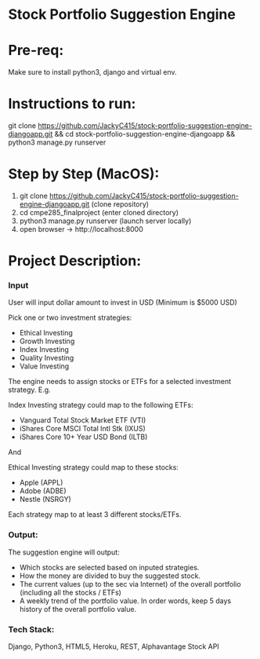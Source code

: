 # Stock Portfolio Suggestion Engine

# Pre-req: 
Make sure to install python3, django and virtual env.

# Instructions to run: 
git clone https://github.com/JackyC415/stock-portfolio-suggestion-engine-djangoapp.git && cd stock-portfolio-suggestion-engine-djangoapp && python3 manage.py runserver

# Step by Step (MacOS):
1) git clone https://github.com/JackyC415/stock-portfolio-suggestion-engine-djangoapp.git (clone repository)
2) cd cmpe285_finalproject (enter cloned directory)
3) python3 manage.py runserver (launch server locally)
4) open browser -> http://localhost:8000

# Project Description:

### Input

User will input dollar amount to invest in USD (Minimum is $5000 USD)

Pick one or two investment strategies:
- Ethical Investing
- Growth Investing
- Index Investing
- Quality Investing
- Value Investing

The engine needs to assign stocks or ETFs for a selected investment strategy. E.g.

Index Investing strategy could map to the following ETFs:

- Vanguard Total Stock Market ETF (VTI)
- iShares Core MSCI Total Intl Stk (IXUS)
- iShares Core 10+ Year USD Bond (ILTB)

And

Ethical Investing strategy could map to these stocks:

- Apple (APPL)
- Adobe (ADBE)
- Nestle (NSRGY)

Each strategy  map to at least 3 different stocks/ETFs.


### Output:

The suggestion engine will output:

- Which stocks are selected based on inputed strategies.
- How the money are divided to buy the suggested stock.
- The current values (up to the sec via Internet) of the overall portfolio (including all the stocks / ETFs)
- A weekly trend of the portfolio value. In order words, keep 5 days history of the overall portfolio value.

### Tech Stack:
Django, Python3, HTML5, Heroku, REST, Alphavantage Stock API
